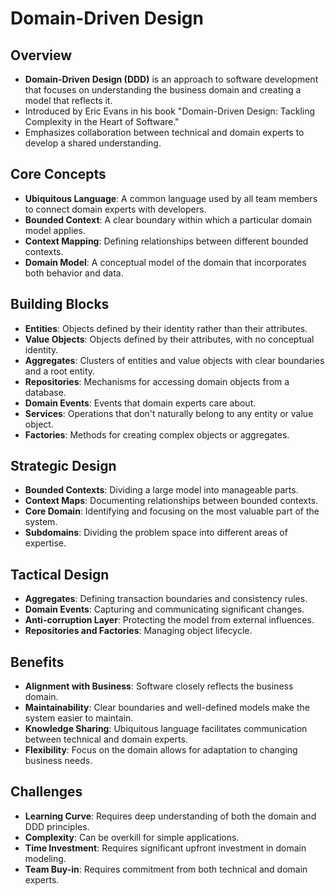 # Domain-Driven Design

## Overview

- **Domain-Driven Design (DDD)** is an approach to software development that focuses on understanding the business domain and creating a model that reflects it.
- Introduced by Eric Evans in his book "Domain-Driven Design: Tackling Complexity in the Heart of Software."
- Emphasizes collaboration between technical and domain experts to develop a shared understanding.

## Core Concepts

- **Ubiquitous Language**: A common language used by all team members to connect domain experts with developers.
- **Bounded Context**: A clear boundary within which a particular domain model applies.
- **Context Mapping**: Defining relationships between different bounded contexts.
- **Domain Model**: A conceptual model of the domain that incorporates both behavior and data.

## Building Blocks

- **Entities**: Objects defined by their identity rather than their attributes.
- **Value Objects**: Objects defined by their attributes, with no conceptual identity.
- **Aggregates**: Clusters of entities and value objects with clear boundaries and a root entity.
- **Repositories**: Mechanisms for accessing domain objects from a database.
- **Domain Events**: Events that domain experts care about.
- **Services**: Operations that don't naturally belong to any entity or value object.
- **Factories**: Methods for creating complex objects or aggregates.

## Strategic Design

- **Bounded Contexts**: Dividing a large model into manageable parts.
- **Context Maps**: Documenting relationships between bounded contexts.
- **Core Domain**: Identifying and focusing on the most valuable part of the system.
- **Subdomains**: Dividing the problem space into different areas of expertise.

## Tactical Design

- **Aggregates**: Defining transaction boundaries and consistency rules.
- **Domain Events**: Capturing and communicating significant changes.
- **Anti-corruption Layer**: Protecting the model from external influences.
- **Repositories and Factories**: Managing object lifecycle.

## Benefits

- **Alignment with Business**: Software closely reflects the business domain.
- **Maintainability**: Clear boundaries and well-defined models make the system easier to maintain.
- **Knowledge Sharing**: Ubiquitous language facilitates communication between technical and domain experts.
- **Flexibility**: Focus on the domain allows for adaptation to changing business needs.

## Challenges

- **Learning Curve**: Requires deep understanding of both the domain and DDD principles.
- **Complexity**: Can be overkill for simple applications.
- **Time Investment**: Requires significant upfront investment in domain modeling.
- **Team Buy-in**: Requires commitment from both technical and domain experts.